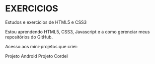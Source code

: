 # EXERCICIOS
 Estudos e exercícios de HTML5 e CSS3

Estou aprendendo HTML5, CSS3, Javascript e a como gerenciar meus repositórios do GitHub.

Acesso aos mini-projetos que criei:

<a hrel="https://vitort-garcia.github.io/HTML5_CSS3_estudos/Recome%C3%A7o/Desafio_android/index.html" target="_blank">Projeto Android</a>
<a hrel="https://vitort-garcia.github.io/HTML5_CSS3_estudos/Antigos/desafiosindex/des012/index.html">Projeto Cordel</a>